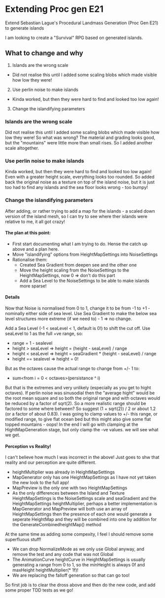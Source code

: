 # Extending Proc gen E21
Extend  Sebastian Lague's Procedural Landmass Generation (Proc Gen E21) to generate islands

I am looking to create a "Survival" RPG based on generated islands.

## What to change and why

1. Islands are the wrong scale
  * Did not realise this until I added some scaling blobs which made visible how low they were!
2. Use perlin noise to make islands
  * Kinda worked, but then they were hard to find and looked too low again!
3. Change the islandifying parameters

### Islands are the wrong scale

Did not realise this until I added some scaling blobs which made visible how low they were!
So what was wrong?  The material and grading looks good, but the "mountains" were
little more than small rises.  So I added another scale altogether.

### Use perlin noise to make islands

Kinda worked, but then they were hard to find and looked too low again! 
Even with a greater height scale, everything looks too rounded. 
So added back the original noise as a texture on top of the island noise, 
but it is just too had to find any islands and the sea floor looks wrong - too bumpy!


### Change the islandifying parameters

After adding, or rather trying to add a map for the islands - a scaled down version of the 
island mesh, so I can try to see where ther islands were relative to me, it all got crazy!

#### The plan at this point:

* First start documenting what I am trying to do.  Hense the catch up above and a plan here.
* Move "islandifying" options from HeightMapSettings into NoiseSettings
* Rationalise them:
  * Created Sea Gradient from deepen see and the other one
  * Move the height scaling from the NoiseSettings to the HeightMapSettings, now 0 => don't do this part
  * Add a Sea Level to the NoiseSettings to be able to make islands more sparse!

#### Details

Now that Noise is normalised from 0 to 1, change it to be from -1 to +1 - nominally either side of sea level.
Use Sea Gradient to make the below sea level structures more extreme (if we need to) - 1 => no change.

Add a Sea Level (-1 < seaLevel < 1, default is 0!) to shift the cut off.
Use seaLevel to 1 as the full +ve range, so:
* range = 1 - sealevel
* height > seaLevel => height = (height - seaLevel) / range
* height < seaLevel => height = seaGradient * (height - seaLevel) / range
* height == sealevel => height = 0!

But as the octaves cause the actual range to change from +/- 1 to:
* sum<from i = 0 < octaves>(persistance ^ i)

But that is the extremes and very unlikely (especially as you get to hight octaves). 
If perlin noise was sinusodial then the "average hight" would be the root mean square 
and so both the original range and with octaves would be reduced by a factor of sqrt(2).
So a more realistic range should be factored to some where between? 
So suggest (1 + sqrt(2)) / 2 or about 1.2 (or a factor of about 0.83).
I was going to clamp values to +/- this range, or modified range, to give flat ocean bed 
but this might also give some flat topped mountains - oops! 
In the end I will go with clamping at the HightMapGeneration stage, 
but only clamp the -ve values.  we will see what we get.

#### Perception vs Reality!

I can't believe how much I was incorrect in the above!  Just goes to shw that reality
and our perception are quite different.
* heightMultiplier was already in HeightMapSettings
* MapGenerator only has one HeightMapSettings as I have not yet taken the new look to the full app!
* MapPreview is the only one with two HeightMapSettings
* As the only differences between the Island and Texture HeightMapSettings is the 
NoiseSettings scale and seaGradient and the HeightMapSettings heightMultiplier, 
perhaps a better implementation is MapGenerator and MapPreview will both use an array of HeightMapSettings
then the presence of each one would generate a seperate HeightMap and they will be combined into one
by addition for the GenerateCombinedheightMap() method

At the same time as adding some compexity, I feel I should remove some superfluous stuff!
* We can drop NormalizeMode as we only use Global anyway, and remove the test and any code that was not Global
* The AnimationCurve heightCurve in HeightMapSettings is usually generating a range from 0 to 1, 
so the minHeight is always 0f and maxHeight heightMultiplier(* 1f)!
* We are replacing the falloff generation so that can go too!

So first job is to clear the dross above and then do the new code, and add some proper TDD tests as we go!


